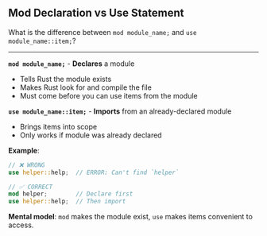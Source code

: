 ## Mod Declaration vs Use Statement

What is the difference between `mod module_name;` and `use module_name::item;`?

---

**`mod module_name;`** - **Declares** a module
- Tells Rust the module exists
- Makes Rust look for and compile the file
- Must come before you can use items from the module

**`use module_name::item;`** - **Imports** from an already-declared module
- Brings items into scope
- Only works if module was already declared

**Example**:
```rust
// ❌ WRONG
use helper::help;  // ERROR: Can't find `helper`

// ✅ CORRECT
mod helper;        // Declare first
use helper::help;  // Then import
```

**Mental model**: `mod` makes the module exist, `use` makes items convenient to access.

